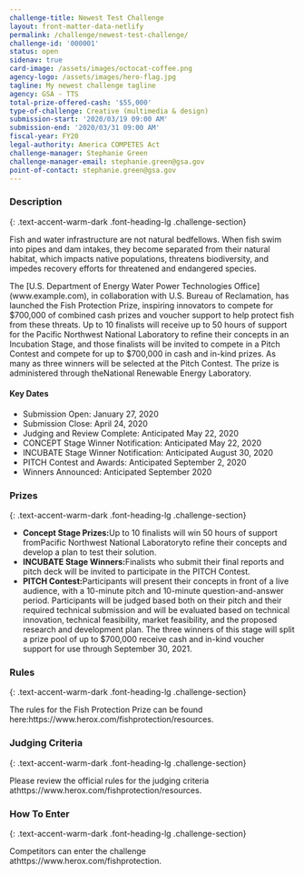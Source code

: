 ```yaml
---
challenge-title: Newest Test Challenge
layout: front-matter-data-netlify
permalink: /challenge/newest-test-challenge/
challenge-id: '000001'
status: open
sidenav: true
card-image: /assets/images/octocat-coffee.png
agency-logo: /assets/images/hero-flag.jpg
tagline: My newest challenge tagline
agency: GSA - TTS
total-prize-offered-cash: '$55,000'
type-of-challenge: Creative (multimedia & design)
submission-start: '2020/03/19 09:00 AM'
submission-end: '2020/03/31 09:00 AM'
fiscal-year: FY20
legal-authority: America COMPETES Act
challenge-manager: Stephanie Green
challenge-manager-email: stephanie.green@gsa.gov
point-of-contact: stephanie.green@gsa.gov
---
```

<!-- Description start -->

### Description
{: .text-accent-warm-dark .font-heading-lg .challenge-section}

<p>Fish and water infrastructure are not natural bedfellows. When fish swim into pipes and dam intakes, they become separated from their natural habitat, which impacts native populations, threatens biodiversity, and impedes recovery efforts for threatened and endangered species.</p>

<p>The [U.S. Department of Energy Water Power Technologies Office](www.example.com), in collaboration with <ahref="https://www.usbr.gov/"target="_blank"rel="noopener">U.S. Bureau of Reclamation</a>, has launched the Fish Protection Prize, inspiring innovators to compete for $700,000 of combined cash prizes and voucher support to help protect fish from these threats. Up to 10 finalists will receive up to 50 hours of support for the Pacific Northwest National Laboratory to refine their concepts in an Incubation Stage, and those finalists will be invited to compete in a Pitch Contest and compete for up to $700,000 in cash and in-kind prizes. As many as three winners will be selected at the Pitch Contest. The prize is administered through the<ahref="https://www.pnnl.gov/"target="_blank"rel="noopener">National Renewable Energy Laboratory</a>.</p>

<h4>Key Dates</h4>

<ul>

<li>Submission Open: January 27, 2020</li>

<li>Submission Close: April 24, 2020</li>

<li>Judging and Review Complete: Anticipated May 22, 2020</li>

<li>CONCEPT Stage Winner Notification: Anticipated May 22, 2020</li>

<li>INCUBATE Stage Winner Notification: Anticipated August 30, 2020</li>

<li>PITCH Contest and Awards: Anticipated September 2, 2020</li>

<li>Winners Announced: Anticipated September 2020</li>

</ul>

<!-- Prizes start -->

### Prizes
{: .text-accent-warm-dark .font-heading-lg .challenge-section}

<ul>

<li><strong>Concept Stage Prizes:</strong>Up to 10 finalists will win 50 hours of support from<ahref="https://www.pnnl.gov/"target="_blank"rel="noopener">Pacific Northwest National Laboratory</a>to refine their concepts and develop a plan to test their solution.</li>

<li><strong>INCUBATE Stage Winners:</strong>Finalists who submit their final reports and pitch deck will be invited to participate in the PITCH Contest.</li>

<li><strong>PITCH Contest:</strong>Participants will present their concepts in front of a live audience, with a 10-minute pitch and 10-minute question-and-answer period. Participants will be judged based both on their pitch and their required technical submission and will be evaluated based on technical innovation, technical feasibility, market feasibility, and the proposed research and development plan. The three winners of this stage will split a prize pool of up to $700,000 receive cash and in-kind voucher support for use through September 30, 2021.</li>

</ul>

<!-- Rules start -->

### Rules
{: .text-accent-warm-dark .font-heading-lg .challenge-section}

<p>The rules for the Fish Protection Prize can be found here:<ahref="https://www.herox.com/fishprotection/resources"target="_blank"rel="noopener">https://www.herox.com/fishprotection/resources</a>.</p>

<!-- Judging start -->

### Judging Criteria
{: .text-accent-warm-dark .font-heading-lg .challenge-section}

<p>Please review the official rules for the judging criteria at<ahref="https://www.herox.com/fishprotection/resources"target="_blank"rel="noopener">https://www.herox.com/fishprotection/resources</a>.</p>

<!-- How To Enter start -->
### How To Enter

{: .text-accent-warm-dark .font-heading-lg .challenge-section}

<p>Competitors can enter the challenge at<ahref="https://www.herox.com/fishprotection"target="_blank"rel="noopener">https://www.herox.com/fishprotection</a>.</p>